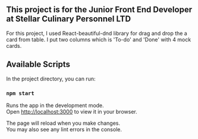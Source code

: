 ## This project is for the Junior Front End Developer at Stellar Culinary Personnel LTD
  For this project, I used React-beautiful-dnd library for drag and drop the a card from table. I put two columns which is 'To-do' and 'Done' with 4 mock cards.
  


## Available Scripts

In the project directory, you can run:

### `npm start`

Runs the app in the development mode.\
Open [http://localhost:3000](http://localhost:3000) to view it in your browser.

The page will reload when you make changes.\
You may also see any lint errors in the console.
